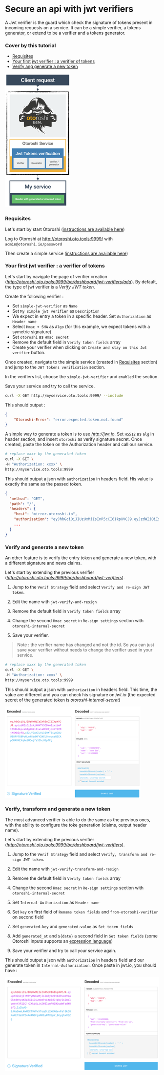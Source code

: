 # Secure an api with jwt verifiers

A Jwt verifier is the guard which check the signature of tokens present in incoming requests on a service. It can be a simple verifier, a tokens generator, or extend to be a verifier and a tokens generator.

### Cover by this tutorial

- [Requisites](#requisites)
- [Your first jwt verifier : a verifier of tokens](#your-first-jwt-verifier--a-verifier-of-tokens)
- [Verify ang generate a new token](#verify-and-generate-a-new-token)


<img src="../imgs/secure-an-app-with-jwt-verifiers.png" height="440px"> 

### Requisites

Let's start by start Otoroshi ([instructions are available here](./secure-with-apikey.md#download-otoroshi))

Log to Otoroshi at http://otoroshi.oto.tools:9999/ with `admin@otoroshi.io/password`

Then create a simple service ([instructions are available here](./secure-with-apikey.md#about-the-downstream-example-service))

### Your first jwt verifier : a verifier of tokens

Let's start by navigate the page of verifier creation (*http://otoroshi.oto.tools:9999/bo/dashboard/jwt-verifiers/add*). By default, the type of jwt verifier is a *Verify JWT token*.

Create the following verifier : 
* Set `simple-jwt-verifier` as `Name`
* Set `My simple jwt verifier` as `Description`
* We expect in entry a token in a specific header. Set `Authorization` as `Header name`
* Select `Hmac + SHA` as `Algo` (for this example, we expect tokens with a symetric signature)
* Set `otoroshi` as `Hmac secret`
* Remove the default field in `Verify token fields` array
* Create your verifier when clicking on `Create and stay on this Jwt verifier` button.

Once created, navigate to the simple service (created in [Requisites](#Requisites) section) and jump to the `JWT tokens verification` section.

In the verifiers list, choose the `simple-jwt-verifier` and `enabled` the section.

Save your service and try to call the service.
```sh
curl -X GET http://myservice.oto.tools:9999/ --include
```

This should output : 
```json
{
    "Otoroshi-Error": "error.expected.token.not.found"
}
```

A simple way to generate a token is to use *http://jwt.io*. Set `HS512` as `alg` in header section, and insert `otoroshi` as verify signature secret. Once created, paste the token on the Authorization header and call our service.

```sh
# replace xxxx by the generated token
curl -X GET \
-H "Authorization: xxxx" \
http://myservice.oto.tools:9999
```

This should output a json with `authorization` in headers field. His value is exactly the same as the passed token.

```json
{
  "method": "GET",
  "path": "/",
  "headers": {
    "host": "mirror.otoroshi.io",
    "authorization": "eyJhbGciOiJIUzUxMiIsInR5cCI6IkpXVCJ9.eyJzdWIiOiIxMjM0NTY3ODkwIiwibmFtZSI6IkpvaG4gRG9lIiwiaWF0IjoxNTE2MjM5MDIyfQ.ipDFgkww51mSaSg_199BMRj4gK20LGz_czozu3u8rCFFO1X20MwcabSqEzUc0q4qQ4rjTxjoR4HeUDVcw8BxoQ",
    ...
  }
}
```

### Verify and generate a new token

An other feature is to verify the entry token and generate a new token, with a different signature and news claims. 

Let's start by extending the previous verifier (*http://otoroshi.oto.tools:9999/bo/dashboard/jwt-verifiers*).

1. Jump to the `Verif Strategy` field and select `Verify and re-sign JWT token`. 

2. Edit the name with `jwt-verify-and-resign`
3. Remove the default field in `Verify token fields` array
4. Change the second `Hmac secret` in `Re-sign settings` section with `otoroshi-internal-secret`
5. Save your verifier.

> Note : the verifier name has changed and not the id. So you can just save your verifier without needs to change the verifier used in your service.  

```sh
# replace xxxx by the generated token
curl -X GET \
-H "Authorization: xxxx" \
http://myservice.oto.tools:9999
```

This should output a json with `authorization` in headers field. This time, the value are different and you can check his signature on *jwt.io* (the expected secret of the generated token is *otoroshi-internal-secret*)

<img src="../imgs/secure-an-app-with-jwt-verifiers-jwtio.png" height="300px">

### Verify, transform and generate a new token

The most advanced verifier is able to do the same as the previous ones, with the ability to configure the toke generation (claims, output header name).

Let's start by extending the previous verifier (*http://otoroshi.oto.tools:9999/bo/dashboard/jwt-verifiers*).

1. Jump to the `Verif Strategy` field and select `Verify, transform and re-sign JWT token`. 

2. Edit the name with `jwt-verify-transform-and-resign`
3. Remove the default field in `Verify token fields` array
4. Change the second `Hmac secret` in `Re-sign settings` section with `otoroshi-internal-secret`
5. Set `Internal-Authorization` as `Header name`
6. Set `key` on first field of `Rename token fields` and `from-otoroshi-verifier` on second field
7. Set `generated-key` and `generated-value` as `Set token fields`
8. Add `generated_at` and `${date}` a second field in `Set token fields` (some Otoroshi inputs supports an [expression language](#../topics/expression-language.md))
9. Save your verifier and try to call your service again.

This should output a json with `authorization` in headers field and our generate token in `Internal-Authorization`.
Once paste in jwt.io, you should have :

<img src="../imgs/secure-an-app-with-jwt-verifiers-transform-jwtio.png">

